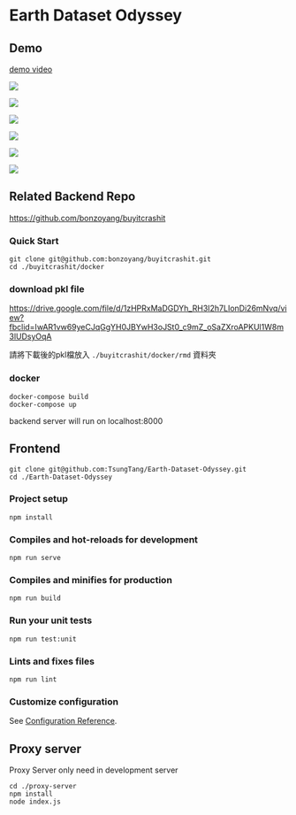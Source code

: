 # Earth Dataset Odyssey


## Demo

[demo video](https://drive.google.com/file/d/1x_qeUf2P5QO055tw9f1-H-UKFrqMpy1f/view?usp=sharing)

![](https://i.imgur.com/zPWMUlP.jpg)


![](https://i.imgur.com/OrogLNr.jpg)


![](https://i.imgur.com/dm8kacY.png)

![](https://i.imgur.com/j6sTWk5.png)

![](https://i.imgur.com/mTruDPx.png)

![](https://i.imgur.com/jeto19Y.png)


## Related Backend Repo

https://github.com/bonzoyang/buyitcrashit

### Quick Start

```
git clone git@github.com:bonzoyang/buyitcrashit.git
cd ./buyitcrashit/docker
```

### download pkl file

https://drive.google.com/file/d/1zHPRxMaDGDYh_RH3I2h7LIonDi26mNvq/view?fbclid=IwAR1vw69yeCJqGgYH0JBYwH3oJSt0_c9mZ_oSaZXroAPKUl1W8m3lUDsyOqA

請將下載後的pkl檔放入 `./buyitcrashit/docker/rmd` 資料夾


### docker
```
docker-compose build
docker-compose up 
```


backend server will run on localhost:8000

## Frontend

```
git clone git@github.com:TsungTang/Earth-Dataset-Odyssey.git
cd ./Earth-Dataset-Odyssey
```

### Project setup
```
npm install
```

### Compiles and hot-reloads for development
```
npm run serve
```

### Compiles and minifies for production
```
npm run build
```

### Run your unit tests
```
npm run test:unit
```

### Lints and fixes files
```
npm run lint
```
### Customize configuration
See [Configuration Reference](https://cli.vuejs.org/config/).


## Proxy server

Proxy Server only need in development server

```
cd ./proxy-server
npm install
node index.js
```
